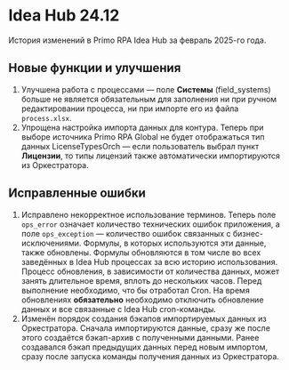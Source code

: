 # Idea Hub 24.12

История изменений в Primo RPA Idea Hub за февраль 2025-го года.


## Новые функции и улучшения

1. Улучшена работа с процессами — поле **Системы** (field_systems) больше не является обязательным для заполнения ни при ручном редактировании процесса, ни при импорте его из файла `process.xlsx`.
1. Упрощена настройка импорта данных для контура. Теперь при выборе источника Primo RPA Global не будет отображаться тип данных LicenseTypesOrch — если пользователь выбрал пункт **Лицензии**, то типы лицензий также автоматически импортируются из Оркестратора.


## Исправленные ошибки

1. Исправлено некорректное использование терминов. Теперь поле `ops_error` означает количество технических ошибок приложения, а поле `ops_exception` — количество ошибок связанных с бизнес-исключениями. Формулы, в которых используются эти данные, также обновлены. Формулы обновляются в том числе во всех заведённых в Idea Hub процессах за всю историю использования. Процесс обновления, в зависимости от количества данных, может занять длительное время, вплоть до нескольких часов. Перед выполнение необходимо, что бы отработал Cron. На время обновлениях **обязательно** необходимо отключить обновление данных и все связанные с Idea Hub cron-команды.
1. Изменён порядок создания бэкапов импортируемых данных из Оркестратора. Сначала импортируются данные, сразу же после этого создаётся бэкап-архив с полученными данными. Ранее создавался бэкап предыдущих данных перед новым импортом, сразу после запуска команды получения данных из Оркестратора.  
